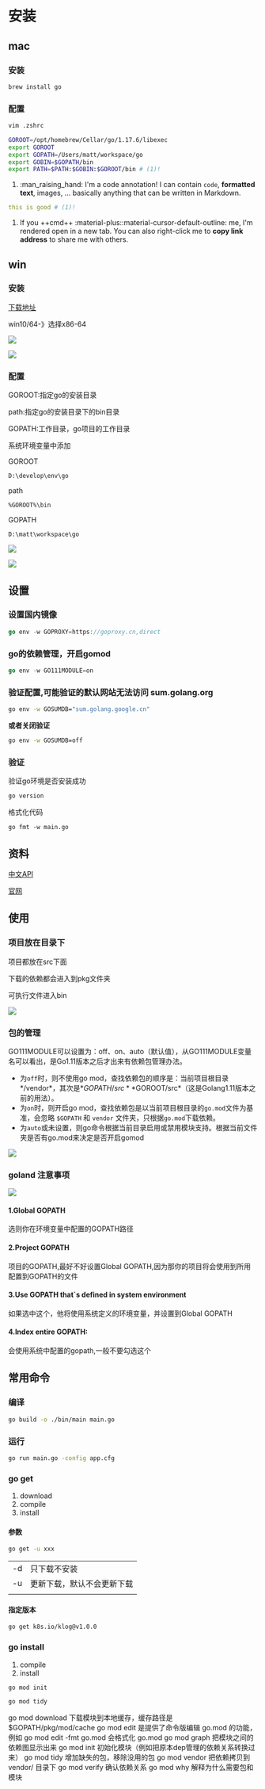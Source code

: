 

# 安装

## mac



### 安装



```sh
brew install go
```



### 配置



```sh
vim .zshrc
```





```sh title="配置"
GOROOT=/opt/homebrew/Cellar/go/1.17.6/libexec
export GOROOT
export GOPATH=/Users/matt/workspace/go
export GOBIN=$GOPATH/bin
export PATH=$PATH:$GOBIN:$GOROOT/bin # (1)!


```
1.  :man_raising_hand: I'm a code annotation! I can contain `code`, __formatted
    text__, images, ... basically anything that can be written in Markdown.






``` yaml
this is good # (1)!
```

1.  If you ++cmd++ :material-plus::material-cursor-default-outline: me, I'm
    rendered open in a new tab. You can also right-click me to __copy link
    address__ to share me with others.






## win 

### 安装

[下载地址](https://golang.org/dl/)

win10/64-》选择x86-64



![](https://raw.githubusercontent.com/imattdu/img/main/img/202111190035153.png)







![](https://raw.githubusercontent.com/imattdu/img/main/img/202111190036104.png)



### 配置



GOROOT:指定go的安装目录

path:指定go的安装目录下的bin目录

GOPATH:工作目录，go项目的工作目录



系统环境变量中添加



GOROOT

```
D:\develop\env\go
```

path

```
%GOROOT%\bin
```

GOPATH

```
D:\matt\workspace\go
```



![](https://raw.githubusercontent.com/imattdu/img/main/img/202111190039095.png)





![](https://raw.githubusercontent.com/imattdu/img/main/img/202111190040183.png)







## 设置

### 设置国内镜像

```go
go env -w GOPROXY=https://goproxy.cn,direct
```

### go的依赖管理，开启gomod

```go
go env -w GO111MODULE=on
```

### 验证配置,可能验证的默认网站无法访问 sum.golang.org

```bash
go env -w GOSUMDB="sum.golang.google.cn"
```

**或者关闭验证**

```bash
go env -w GOSUMDB=off
```



### 验证

验证go环境是否安装成功

```bash
go version
```

格式化代码

```
go fmt -w main.go
```



## 资料

[中文API](https://studygolang.com/pkgdoc)

[官网](https://golang.org/)





## 使用





### 项目放在目录下



项目都放在src下面

下载的依赖都会进入到pkg文件夹

可执行文件进入bin







![](https://raw.githubusercontent.com/imattdu/img/main/img/202111190043410.png)





### 包的管理



GO111MODULE可以设置为：off、on、auto（默认值），从GO111MODULE变量名可以看出，是Go1.11版本之后才出来有依赖包管理办法。

- 为`off`时，则不使用go mod，查找依赖包的顺序是：当前项目根目录*/vendor*，其次是*$GOPATH/src*  *$GOROOT/src*（这是Golang1.11版本之前的用法）。
- 为`on`时，则开启go mod，查找依赖包是以当前项目根目录的`go.mod`文件为基准，会忽略 `$GOPATH` 和 `vendor` 文件夹，只根据`go.mod`下载依赖。
- 为`auto`或未设置，则go命令根据当前目录启用或禁用模块支持。根据当前文件夹是否有go.mod来决定是否开启gomod









![](https://raw.githubusercontent.com/imattdu/img/main/img/202111190118080.png)







### **goland 注意事项**



![](https://raw.githubusercontent.com/imattdu/img/main/img/202111190145646.png)





#### 1.Global GOPATH

选则你在环境变量中配置的GOPATH路径

#### 2.Project GOPATH

项目的GOPATH,最好不好设置Global GOPATH,因为那你的项目将会使用到所用配置到GOPATH的文件

#### 3.Use GOPATH that`s defined in system environment

如果选中这个，他将使用系统定义的环境变量，并设置到Global GOPATH

#### 4.Index entire GOPATH:

会使用系统中配置的gopath,一般不要勾选这个



## 常用命令





### 编译



```bash
go build -o ./bin/main main.go
```





### 运行

```sh
go run main.go -config app.cfg
```









### go get

1. download
2. compile
3. install



#### 参数



```sh
go get -u xxx
```

|      |                            |
| ---- | -------------------------- |
| -d   | 只下载不安装               |
| -u   | 更新下载，默认不会更新下载 |
|      |                            |



#### 指定版本

```sh
go get k8s.io/klog@v1.0.0

```







### go  install

1. compile
2. install







```sh
go mod init

go mod tidy
```







go mod download 下载模块到本地缓存，缓存路径是 $GOPATH/pkg/mod/cache
go mod edit 是提供了命令版编辑 go.mod 的功能，例如 go mod edit -fmt go.mod 会格式化 go.mod
go mod graph 把模块之间的依赖图显示出来
go mod init 初始化模块（例如把原本dep管理的依赖关系转换过来）
go mod tidy 增加缺失的包，移除没用的包
go mod vendor 把依赖拷贝到 vendor/ 目录下
go mod verify 确认依赖关系
go mod why 解释为什么需要包和模块

